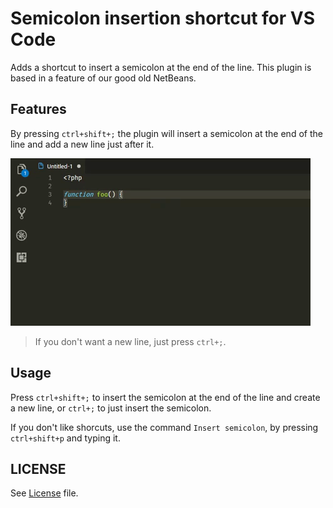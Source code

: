 # Semicolon insertion shortcut for VS Code

Adds a shortcut to insert a semicolon at the end of the line. This plugin is based in a feature of our good old NetBeans.

## Features

By pressing `ctrl+shift+;` the plugin will insert a semicolon at the end of the line and add a new line just after it.

![Demonstration](https://github.com/chrisvltn/vs-code-semicolon-insertion/raw/master/images/demo.gif)

> If you don't want a new line, just press `ctrl+;`.

## Usage

Press `ctrl+shift+;` to insert the semicolon at the end of the line and create a new line, or `ctrl+;` to just insert the semicolon.

If you don't like shorcuts, use the command `Insert semicolon`, by pressing `ctrl+shift+p` and typing it.

## LICENSE
See [License](https://github.com/chrisvltn/vs-code-semicolon-insertion/blob/master/LICENSE.md) file.
